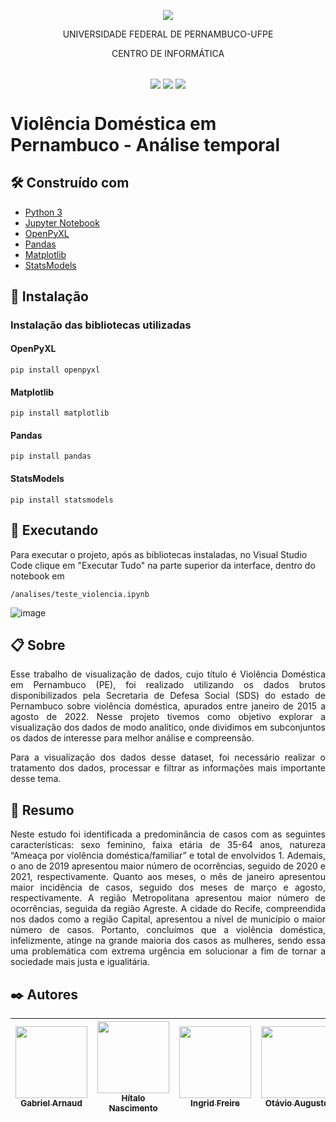 <p align="center">
  <img align="center" src='https://user-images.githubusercontent.com/54161035/200095500-d5fec4ba-c97e-4f19-9e39-6764418a736b.png' />
</p>
<p align="center">UNIVERSIDADE FEDERAL DE PERNAMBUCO-UFPE</p>
<p align="center">CENTRO DE INFORMÁTICA</p>

##
<p align="center">
  <img align="center" src='https://img.shields.io/badge/status-concluded-green' />
  <img align="center" src='https://img.shields.io/badge/version-1.0-blue' />
  <img align="center" src='https://img.shields.io/badge/release%20date-november/2022-blue' />
</p>

# Violência Doméstica em Pernambuco - Análise temporal

## 🛠️ Construído com

- <a href="https://www.python.org/">Python 3</a>
- <a href="https://jupyter.org/">Jupyter Notebook</a>
- <a href="https://openpyxl.readthedocs.io/en/stable/">OpenPyXL</a>
- <a href="https://pandas.pydata.org/">Pandas</a>
- <a href="https://matplotlib.org/">Matplotlib</a>
- <a href="https://pypi.org/project/statsmodels/">StatsModels</a>

## 🔧 Instalação

### Instalação das bibliotecas utilizadas


#### OpenPyXL
```
pip install openpyxl
```

#### Matplotlib
```
pip install matplotlib
```

#### Pandas
```
pip install pandas
```

#### StatsModels
```
pip install statsmodels
```

## 🚀 Executando

Para executar o projeto, após as bibliotecas instaladas, no Visual Studio Code clique em "Executar Tudo" na parte superior da interface, dentro do notebook em 
```
/analises/teste_violencia.ipynb
```

![image](https://user-images.githubusercontent.com/54161035/200097741-740a33be-34df-4ba8-ad31-bb6b78b3004f.png)


## 📋 Sobre

<p align="justify">Esse trabalho de visualização de dados, cujo título é Violência Doméstica em Pernambuco (PE), foi realizado utilizando os dados brutos disponibilizados pela Secretaria de Defesa Social (SDS) do estado de Pernambuco sobre violência doméstica, apurados entre janeiro de 2015 a agosto de 2022. Nesse projeto tivemos como objetivo explorar a visualização dos dados de modo analítico, onde dividimos em subconjuntos os dados de interesse para melhor análise e compreensão.</p>

<p align="justify">Para a visualização dos dados desse dataset, foi necessário realizar o tratamento dos dados, processar e filtrar as informações mais importante desse tema.</p>

## 📄 Resumo

<p align="justify">Neste estudo foi identificada a predominância de casos com as seguintes características: sexo feminino, faixa etária de 35-64 anos, natureza “Ameaça por violência doméstica/familiar” e total de envolvidos 1. Ademais, o ano de 2019 apresentou maior número de ocorrências, seguido de 2020 e 2021, respectivamente. Quanto aos meses, o mês de janeiro apresentou maior incidência de casos, seguido dos meses de  março e agosto, respectivamente. A região Metropolitana apresentou maior número de ocorrências, seguida da região Agreste. A cidade do Recife, compreendida nos dados como a região Capital, apresentou a nível de município o maior número de casos. Portanto, concluímos que  a violência doméstica, infelizmente, atinge na grande maioria dos casos as mulheres, sendo essa uma problemática com extrema urgência em solucionar a fim de tornar a sociedade mais justa e igualitária.</p>


## ✒️ Autores

[<img src="https://avatars.githubusercontent.com/u/90796419?v=4" width=115><br><sub>Gabriel Arnaud</sub>](https://github.com/bielarnaud) | [<img src="https://avatars.githubusercontent.com/u/54161035?v=4" width=115><br><sub>Hítalo Nascimento</sub>](https://github.com/HitaloNasc) | [<img src="https://avatars.githubusercontent.com/u/100882928?v=4" width=115><br><sub>Ingrid Freire</sub>](https://github.com/ingridfsl) | [<img src="https://avatars.githubusercontent.com/u/108599710?v=4" width=115><br><sub>Otávio Augusto</sub>](https://github.com/Otavio574) | [<img src="https://avatars.githubusercontent.com/u/115114773?v=4" width=115><br><sub>Rayza Laurindo</sub>](https://github.com/RayzaLaurindo) | [<img src="https://avatars.githubusercontent.com/u/86257548?v=4" width=115><br><sub>Renata Santana</sub>](https://github.com/RenataAndradeSnatana) 
:------: | :------: | :------: | :------: | :------: | :------:
